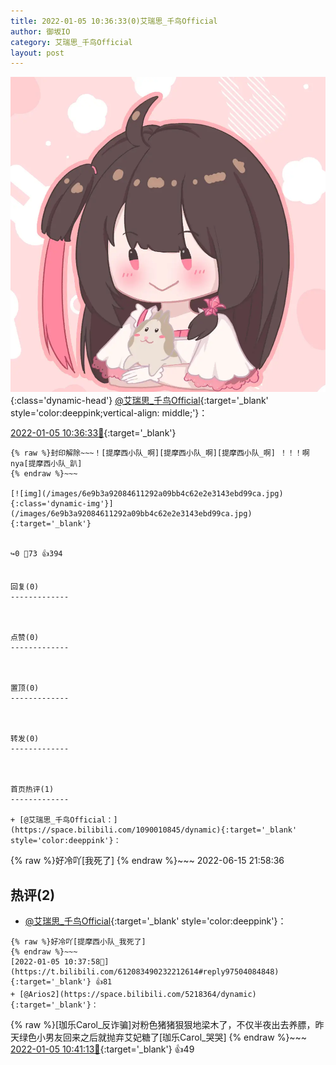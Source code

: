 ```yaml
---
title: 2022-01-05 10:36:33(0)艾瑞思_千鸟Official
author: 御坂IO
category: 艾瑞思_千鸟Official
layout: post
---
```


![img](/images/7e08840c56f251de28bdf766b647bd5fe9a5d50a.jpg){:class='dynamic-head'}
[@艾瑞思_千鸟Official](https://space.bilibili.com/1090010845/dynamic){:target='_blank' style='color:deeppink;vertical-align: middle;'}：

[2022-01-05 10:36:33🔗](https://t.bilibili.com/612083490232212614){:target='_blank'}

~~~
{% raw %}封印解除~~~！[提摩西小队_啊][提摩西小队_啊][提摩西小队_啊] ！！！啊nya[提摩西小队_趴]
{% endraw %}~~~

[![img](/images/6e9b3a92084611292a09bb4c62e2e3143ebd99ca.jpg){:class='dynamic-img'}](/images/6e9b3a92084611292a09bb4c62e2e3143ebd99ca.jpg){:target='_blank'}


↪️0 💬73 👍394


回复(0)
-------------



点赞(0)
-------------



置顶(0)
-------------



转发(0)
-------------



首页热评(1)
-------------

+ [@艾瑞思_千鸟Official：](https://space.bilibili.com/1090010845/dynamic){:target='_blank' style='color:deeppink'}：
~~~
{% raw %}好冷吖[我死了]
{% endraw %}~~~
2022-06-15 21:58:36


热评(2)
-------------

+ [@艾瑞思_千鸟Official](https://space.bilibili.com/1090010845/dynamic){:target='_blank' style='color:deeppink'}：
~~~
{% raw %}好冷吖[提摩西小队_我死了]
{% endraw %}~~~
[2022-01-05 10:37:58🔗](https://t.bilibili.com/612083490232212614#reply97504084848){:target='_blank'} 👍81
+ [@Arios2](https://space.bilibili.com/5218364/dynamic){:target='_blank'}：
~~~
{% raw %}[珈乐Carol_反诈骗]对粉色猪猪狠狠地梁木了，不仅半夜出去养膘，昨天绿色小男友回来之后就抛弃艾妃糖了[珈乐Carol_哭哭]
{% endraw %}~~~
[2022-01-05 10:41:13🔗](https://t.bilibili.com/612083490232212614#reply97504292000){:target='_blank'} 👍49


